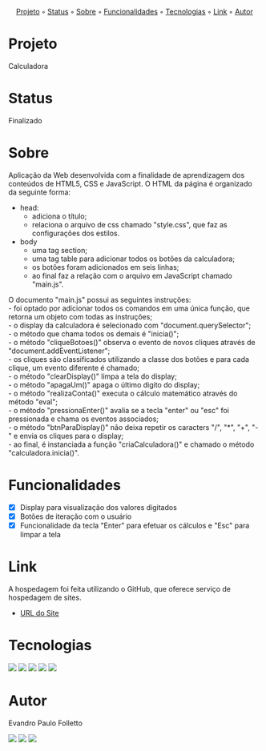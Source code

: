 <p align="center">
  <a href="#Projeto">Projeto</a> ◦ 
  <a href="#Status">Status</a> ◦ 
  <a href="#Sobre">Sobre</a> ◦ 
  <a href="#Funcionalidades">Funcionalidades</a> ◦ 
  <a href="#Tecnologias">Tecnologias</a> ◦ 
  <a href="#Link">Link</a> ◦ 
  <a href="#Autor">Autor</a>
</p>

# Projeto
Calculadora

# Status
Finalizado

# Sobre
Aplicação da Web desenvolvida com a finalidade de aprendizagem dos conteúdos de HTML5, CSS e JavaScript. 
O HTML da página é organizado da seguinte forma:
- head:
    - adiciona o título;
    - relaciona o arquivo de css chamado "style.css", que faz as configurações dos estilos.
- body
    - uma tag section;
    - uma tag table para adicionar todos os botões da calculadora;
    - os botões foram adicionados em seis linhas;
    - ao final faz a relação com o arquivo em JavaScript chamado "main.js".

O documento "main.js" possui as seguintes instruções:  
    - foi optado por adicionar todos os comandos em uma única função, que retorna um objeto com todas as instruções;  
    - o display da calculadora é selecionado com "document.querySelector";  
    - o método que chama todos os demais é "inicia()";  
    - o método "cliqueBotoes()" observa o evento de novos cliques através de "document.addEventListener";  
    - os cliques são classificados utilizando a classe dos botões e para cada clique, um evento diferente é chamado;  
    - o método "clearDisplay()" limpa a tela do display;  
    - o método "apagaUm()" apaga o último digito do display;  
    - o método "realizaConta()" executa o cálculo matemático através do método "eval";  
    - o método "pressionaEnter()" avalia se a tecla "enter" ou "esc" foi pressionada e chama os eventos associados;  
    - o método "btnParaDisplay()" não deixa repetir os caracters "/", "*", "+", "-" e envia os cliques para o display;  
    - ao final, é instanciada a função "criaCalculadora()" e chamado o método "calculadora.inicia()".

# Funcionalidades
- [x] Display para visualização dos valores digitados
- [x] Botões de iteração com o usuário
- [x] Funcionalidade da tecla "Enter" para efetuar os cálculos e "Esc" para limpar a tela

# Link
A hospedagem foi feita utilizando o GitHub, que oferece serviço de hospedagem de sites.
- [URL do Site](https://epfolletto.github.io/calculadora/)

# Tecnologias
<div>
<img src="https://img.shields.io/badge/HTML5-E34F26?style=for-the-badge&logo=html5&logoColor=white">  
<img src="https://img.shields.io/badge/CSS-239120?&style=for-the-badge&logo=css3&logoColor=white">
<img src="https://img.shields.io/badge/JavaScript-F7DF1E?style=for-the-badge&logo=javascript&logoColor=black">
<img src="https://img.shields.io/badge/Visual_Studio_Code-0078D4?style=for-the-badge&logo=visual%20studio%20code&logoColor=white">
<img src="https://img.shields.io/badge/GitHub-100000?style=for-the-badge&logo=github&logoColor=white">
</div>

# Autor
Evandro Paulo Folletto
<div>
  <a href="https://github.com/epfolletto" target="_blank"><img src="https://img.shields.io/badge/GitHub-100000?style=for-the-badge&logo=github&logoColor=white" target="_blank"></a>
  <a href="https://www.linkedin.com/in/evandrofolletto/" target="_blank"><img src="https://img.shields.io/badge/LinkedIn-0077B5?style=for-the-badge&logo=linkedin&logoColor=white" target="_blank"></a>
  <a href="https://www.youtube.com/evandropaulofolletto" target="_blank"><img src="https://img.shields.io/badge/YouTube-FF0000?style=for-the-badge&logo=youtube&logoColor=white" target="_blank"></a>
</div>
